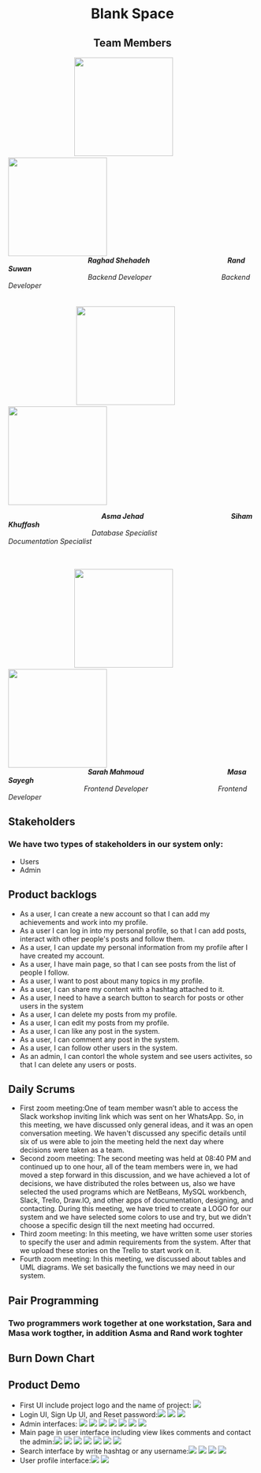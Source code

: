 <h1 align="center">Blank Space </h1> 
<h2 align="center"> Team Members </h2> 

&nbsp; &nbsp; &nbsp; &nbsp; &nbsp; &nbsp;&nbsp; &nbsp; &nbsp; &nbsp; &nbsp; &nbsp; &nbsp; &nbsp; &nbsp; &nbsp; &nbsp; &nbsp;<img src="https://user-images.githubusercontent.com/100478249/156830517-2591429e-a43b-4671-b6f3-9c02765db884.png" width="200" height="200">  &nbsp; &nbsp; &nbsp; &nbsp; &nbsp; &nbsp; &nbsp; &nbsp; &nbsp; <img src="https://user-images.githubusercontent.com/100478249/156831225-28b02cc5-423b-4701-9cb2-23ea54952f44.png" width="200" height="200"> 
<br>
&nbsp; &nbsp; &nbsp; &nbsp; &nbsp; &nbsp;&nbsp; &nbsp; &nbsp; &nbsp; &nbsp; &nbsp; &nbsp; &nbsp; &nbsp; &nbsp; &nbsp; &nbsp; &nbsp; &nbsp; &nbsp; ***Raghad Shehadeh*** &nbsp; &nbsp; &nbsp; &nbsp; &nbsp; &nbsp; &nbsp; &nbsp; &nbsp;&nbsp; &nbsp; &nbsp;&nbsp; &nbsp; &nbsp; &nbsp; &nbsp; &nbsp;&nbsp; &nbsp; &nbsp; ***Rand Suwan*** 
<br>
&nbsp; &nbsp; &nbsp; &nbsp; &nbsp; &nbsp;&nbsp; &nbsp; &nbsp; &nbsp; &nbsp; &nbsp; &nbsp; &nbsp; &nbsp; &nbsp; &nbsp; &nbsp; &nbsp; &nbsp; &nbsp; *Backend Developer*  &nbsp; &nbsp; &nbsp; &nbsp; &nbsp; &nbsp; &nbsp;&nbsp; &nbsp; &nbsp;&nbsp; &nbsp; &nbsp; &nbsp; &nbsp; &nbsp;&nbsp; &nbsp; &nbsp; *Backend Developer* 
<br><br><br>
&nbsp; &nbsp; &nbsp; &nbsp; &nbsp; &nbsp;&nbsp; &nbsp; &nbsp; &nbsp; &nbsp; &nbsp; &nbsp; &nbsp; &nbsp; &nbsp; &nbsp; &nbsp; <img src="https://user-images.githubusercontent.com/100478249/156831928-13422f99-1927-4e6f-9973-aa5c48224d51.png" width="200" height="200">
&nbsp; &nbsp; &nbsp; &nbsp; &nbsp; &nbsp;&nbsp; &nbsp; &nbsp; &nbsp; &nbsp;<img src="https://user-images.githubusercontent.com/100478249/167266834-2fd18bb6-7a5d-47de-8034-a601e519cd6f.png" width="200" height="200">
<br>

&nbsp; &nbsp; &nbsp; &nbsp; &nbsp; &nbsp;&nbsp; &nbsp; &nbsp; &nbsp; &nbsp; &nbsp; &nbsp; &nbsp; &nbsp; &nbsp; &nbsp; &nbsp; &nbsp; &nbsp; &nbsp; &nbsp; &nbsp; &nbsp;  &nbsp;***Asma Jehad***
&nbsp; &nbsp; &nbsp; &nbsp; &nbsp; &nbsp;&nbsp; &nbsp; &nbsp; &nbsp; &nbsp; &nbsp; &nbsp; &nbsp; &nbsp; &nbsp; &nbsp; &nbsp; &nbsp; &nbsp; &nbsp; &nbsp;   &nbsp;***Siham Khuffash***
<br>
&nbsp; &nbsp; &nbsp; &nbsp; &nbsp; &nbsp;&nbsp; &nbsp; &nbsp; &nbsp; &nbsp; &nbsp; &nbsp; &nbsp; &nbsp; &nbsp; &nbsp; &nbsp; &nbsp; &nbsp; &nbsp;  &nbsp;  *Database Specialist*
&nbsp; &nbsp; &nbsp; &nbsp; &nbsp; &nbsp;&nbsp; &nbsp; &nbsp; &nbsp; &nbsp; &nbsp; &nbsp; &nbsp; &nbsp; &nbsp; &nbsp;   *Documentation Specialist*
<br><br><br>

&nbsp; &nbsp; &nbsp; &nbsp; &nbsp; &nbsp;&nbsp; &nbsp; &nbsp; &nbsp; &nbsp; &nbsp; &nbsp; &nbsp; &nbsp; &nbsp; &nbsp; &nbsp;<img src="https://user-images.githubusercontent.com/100478249/156832833-66abb57f-9ce7-4975-b6e8-99f69a49734b.png" width="200" height="200"> &nbsp; &nbsp; &nbsp; &nbsp; &nbsp; &nbsp; &nbsp; &nbsp; &nbsp; <img src="https://user-images.githubusercontent.com/100478249/156833112-9cbbc954-cb11-49e0-a96e-e7932d9e470f.png" width="200" height="200">
<br>
&nbsp; &nbsp; &nbsp; &nbsp; &nbsp; &nbsp;&nbsp; &nbsp; &nbsp; &nbsp; &nbsp; &nbsp; &nbsp; &nbsp; &nbsp; &nbsp; &nbsp; &nbsp; &nbsp; &nbsp; &nbsp; ***Sarah Mahmoud*** &nbsp; &nbsp; &nbsp; &nbsp; &nbsp; &nbsp; &nbsp; &nbsp; &nbsp;&nbsp; &nbsp; &nbsp;&nbsp; &nbsp; &nbsp; &nbsp; &nbsp; &nbsp;&nbsp; &nbsp; &nbsp;&nbsp; &nbsp; ***Masa Sayegh*** 
<br>
&nbsp; &nbsp; &nbsp; &nbsp; &nbsp;&nbsp; &nbsp; &nbsp; &nbsp; &nbsp; &nbsp; &nbsp; &nbsp; &nbsp; &nbsp; &nbsp; &nbsp; &nbsp; &nbsp; &nbsp; *Frontend Developer*  &nbsp; &nbsp; &nbsp; &nbsp; &nbsp; &nbsp; &nbsp;&nbsp; &nbsp; &nbsp;&nbsp; &nbsp; &nbsp; &nbsp; &nbsp; &nbsp;&nbsp; &nbsp; &nbsp; *Frontend Developer*

<h2 align="left">  </h2> 
<h2 align="left"> Stakeholders </h2> 
<h3 align="left"> We have two types of stakeholders in our system only: </h3> 
<ul> 
  <li>Users</li>
  <li>Admin</li>
</ul>
<h2 align="left"> Product backlogs </h2> 
<ul>
  <li>As a user, I can create a new account so that I can add my achievements and work into my profile.</li>
  <li>As a user I can log in into my personal profile, so that I can add posts, interact with other people's posts and follow them.</li>
  <li>As a user, I can update my personal information from my profile after I have created my account.</li>
  <li>As a user, I have main page, so that I can see posts from the list of people I follow.</li>
  <li>As a user, I want to post about many topics in my profile. </li>
  <li>As a user, I can share my content with a hashtag attached to it. </li>
  <li>As a user, I need to have a search button to search for posts or other users in the system</li>
  <li>As a user, I can delete my posts from my profile.</li>
  <li>As a user, I can edit my posts from my profile.</li>
  <li>As a user, I can like any post in the system.</li>
  <li>As a user, I can comment any post in the system.</li>
  <li>As a user, I can follow other users in the system.</li>
  <li>As an admin, I can contorl the whole system and see users activites, so that I can delete any users or posts.</li>
  </ul>
<h2 align="left"> Daily Scrums </h2> 
<ul>
  <li>First zoom meeting:One of team member wasn’t able to access the Slack workshop inviting link which was sent on her WhatsApp. So, in this meeting, we have discussed only general ideas, and it was an open conversation meeting. We haven't discussed any specific details until six of us were able to join the meeting held the next day where decisions were taken as a team.
 </li>
  <li>Second zoom meeting: The second meeting was held at 08:40 PM and continued up to one hour, all of the team members were in, we had moved a step forward in this discussion, and we have achieved a lot of decisions, we have distributed the roles between us, also we have selected the used programs which are NetBeans, MySQL workbench, Slack, Trello, Draw.IO, and other apps of documentation, designing, and contacting.
During this meeting, we have tried to create a LOGO for our system and we have selected some colors to use and try, but we didn't choose a specific design till the next meeting had occurred.
</li>
  <li>Third zoom meeting: In this meeting, we have written some user stories to specify the user and admin requirements from the system. After that we upload these stories on the Trello to start work on it.
</li>
  <li>Fourth zoom meeting: In this meeting, we discussed about tables and UML diagrams. We set basically the functions we may need in our system.
</li>
  </ul>
  <h2 align="left">Pair Programming </h2> 
  <h3 align="left">Two programmers work together at one workstation, Sara and Masa work togther, in addition Asma and Rand work toghter</h3> 
  
  <h2 align="left">Burn Down Chart</h2> 
  
  <h2 align="left">Product Demo </h2> 
  <ul>
  <li> First UI include project logo and the name of project: <img src="https://user-images.githubusercontent.com/100478249/168147774-74f96c33-bc56-421f-b2a7-e3cf94f070d2.jpeg"></li>
  <li>Login UI, Sign Up UI, and Reset password:<img src="https://user-images.githubusercontent.com/100478249/168148468-4934277b-ff03-4910-88b8-a3fcf367aea4.jpeg">
  <img src="https://user-images.githubusercontent.com/100478249/168148530-decdbdf7-5d52-4daf-90ab-2f691c6828d0.jpeg">
  <img src="https://user-images.githubusercontent.com/100478249/168148589-3470e3a5-6bd0-4eb2-9c3e-19c9e3d50db0.jpeg">
  </li>
  <li>Admin interfaces: <img src="https://user-images.githubusercontent.com/100478249/168149083-d427d47a-fc3e-4e1c-ac27-d65455ca466d.jpeg">
  <img src="https://user-images.githubusercontent.com/100478249/168149129-2c5479d4-092a-4de6-baf5-fff462f7c4b5.jpeg">
  <img src="https://user-images.githubusercontent.com/100478249/168149203-3072705d-a779-48b7-827e-8e8a0d7f515c.jpeg">
  <img src="https://user-images.githubusercontent.com/100478249/168149279-15cdad62-856d-467c-be7a-fd6dd19e87d3.jpeg">
  <img src="https://user-images.githubusercontent.com/100478249/168149333-215fadd7-6960-4e64-88c7-991f6f108c93.jpeg">
  <img src="https://user-images.githubusercontent.com/100478249/168149422-80b56cd4-f90b-4132-9965-d32042e775e5.jpeg">
  <img src="https://user-images.githubusercontent.com/100478249/168149431-2b3b0cad-987e-4523-8cc1-8934c80e9d1d.jpeg">
  </li>
  <li>Main page in user interface including view likes comments and contact the admin:<img src="https://user-images.githubusercontent.com/100478249/168149773-2820d69f-8780-4506-8ef5-450309d68291.jpeg">
    <img src="https://user-images.githubusercontent.com/100478249/168150267-07b90acf-ec28-4cd8-ade8-37a161a6113e.jpeg">
    <img src="https://user-images.githubusercontent.com/100478249/168150308-62474819-9ec0-4dfa-9386-14e65e158249.jpeg">
    <img src="https://user-images.githubusercontent.com/100478249/168150322-472d14ba-b157-49b9-bfea-0c7dcbddddd1.jpeg">
    <img src="https://user-images.githubusercontent.com/100478249/168150368-a44cd8f8-6be7-4289-8c52-98ac0889b7bd.jpeg">
    <img src="https://user-images.githubusercontent.com/100478249/168150382-3c5bafb0-9208-4fb1-ba31-200345fef32d.jpeg">
    <img src="https://user-images.githubusercontent.com/100478249/168150397-7cf21f0e-a64e-478f-b6c3-474acdd7cf3c.jpeg">
  </li>
    <li>Search interface by write hashtag or any username:<img src="https://user-images.githubusercontent.com/100478249/168151120-ae44eed9-07ce-4942-ac8b-a47d31558cea.jpeg">
    <img src="https://user-images.githubusercontent.com/100478249/168151133-84f0e632-3ad5-4b4e-a0db-cc019a7efbb9.jpeg">
    <img src="https://user-images.githubusercontent.com/100478249/168151144-c551b7d3-d091-43b4-9123-0b8b4f94514d.jpeg">
      <img src="https://user-images.githubusercontent.com/100478249/168151446-81353101-b9d8-418f-8f24-fa2d4a7d0d44.jpeg">
  </li>
      <li>User profile interface:<img src="https://user-images.githubusercontent.com/100478249/168151639-c12255cf-f68e-4c0a-bfcd-4402c8127e77.jpeg">
    <img src="https://user-images.githubusercontent.com/100478249/168151647-6714a91d-67ce-4a30-97cc-37bb2b879e00.jpeg">
  </li>
  </ul>


